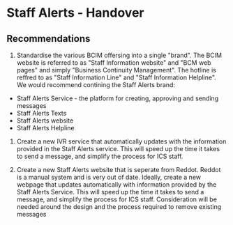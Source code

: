 # Staff Alerts - Handover

## Recommendations

1. Standardise the various BCIM offersing into a single "brand". The BCIM website is referred to as "Staff Information website" and "BCM web pages" and simply "Business Continuity Management". The hotline is reffred to as "Staff Information Line" and "Staff Information Helpline". We would recommend contining the Staff Alerts brand:
  * Staff Alerts Service - the platform for creating, approving and sending messages
  * Staff Alerts Texts
  * Staff Alerts website
  * Staff Alerts Helpline

1. Create a new IVR service that automatically updates with the information provided in the Staff Alerts service. This will speed up the time it takes to send a message, and simplify the process for ICS staff.

1. Create a new Staff Alerts website that is seperate from Reddot. Reddot is a manual system and is very out of date. Ideally, create a new webpage that updates automatically with information provided by the Staff Alerts Service. This will speed up the time it takes to send a message, and simplify the process for ICS staff. Consideration will be needed around the design and the process required to remove existing messages
